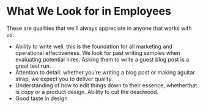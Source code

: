 # What We Look for in Employees

These are qualities that we'll always appreciate in anyone that works with us:
* Ability​ ​to​ ​write​ ​well:​ ​this​ ​is​ ​the​ ​foundation​ ​for​ ​all marketing​ ​and​ ​operational​ ​effectiveness.​ ​We​ ​look​ ​for​ ​past writing​ ​samples​ ​when​ ​evaluating​ ​potential​ ​hires.​ ​Asking them​ ​to​ ​write​ ​a​ ​guest​ ​blog​ ​post​ ​is​ ​a​ ​great​ ​test​ ​run.
* Attention​ ​to​ ​detail:​ ​whether​ ​you’re​ ​writing​ ​a​ ​blog​ ​post​ ​or making​ ​a​ ​guitar​ ​strap,​ ​we​ ​expect​ ​you​ ​to​ ​deliver​ ​quality.
* Understanding​ ​of​ ​how​ ​to​ ​edit​ ​things​ ​down​ ​to​ ​their​ ​essence, whether​ ​that​ ​is​ ​copy​ ​or​ ​a​ ​product​ ​design.​ ​Ability​ ​to​ ​cut
the​ ​deadwood.
* Good​ ​taste​ ​in​ ​design
